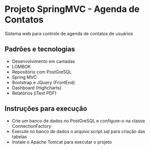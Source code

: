 # Projeto SpringMVC - Agenda de Contatos
Sistema web para controle de agenda de contatos de usuários

## Padrões e tecnologias
* Desenvolvimento em camadas
* LOMBOK
* Repositório com PostGreSQL
* Spring MVC
* Bootstrap e JQuery (FrontEnd)
* Dashboard (Highcharts)
* Relatórios (iText PDF)

## Instruções para execução
* Crie um banco de dados no PostGreSQL e configure-o na classe ConnectionFactory
* Execute no banco de dados o arquivo script.sql para criação das tabelas
* Instale o Apache Tomcat para executar o projeto

